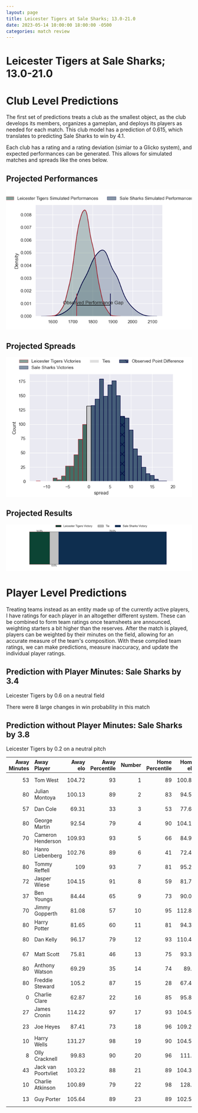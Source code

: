 ```yaml
---  
layout: page  
title: Leicester Tigers at Sale Sharks; 13.0-21.0  
date: 2023-05-14 10:00:00 18:00:00 -0500  
categories: match review  
---
```

# Leicester Tigers at Sale Sharks; 13.0-21.0

# Club Level Predictions


The first set of predictions treats a club as the smallest object, as the club develops its members, organizes a gameplan, and deploys its players as needed for each match. This club model has a prediction of 0.615, which translates to predicting Sale Sharks to win by 4.1.

Each club has a rating and a rating deviation (simiar to a Glicko system), and expected performances can be generated. This allows for simulated matches and spreads like the ones below.
## Projected Performances


![Projected Performances](plots/performances_2023-05-14-SaleSharks-LeicesterTigers.png)
## Projected Spreads


![Projected Spreads](plots/spreads_2023-05-14-SaleSharks-LeicesterTigers.png)
## Projected Results


![Projected Results](plots/resultbar_2023-05-14-SaleSharks-LeicesterTigers.png)
# Player Level Predictions


Treating teams instead as an entity made up of the currently active players, I have ratings for each player in an altogether different system. These can be combined to form team ratings once teamsheets are announced, weighting starters a bit higher than the reserves. After the match is played, players can be weighted by their minutes on the field, allowing for an accurate measure of the team's composition. With these compiled team ratings, we can make predictions, measure inaccuracy, and update the individual player ratings.
## Prediction with Player Minutes: Sale Sharks by 3.4


Leicester Tigers by 0.6 on a neutral field

There were 8 large changes in win probability in this match
## Prediction without Player Minutes: Sale Sharks by 3.8


Leicester Tigers by 0.2 on a neutral pitch



|   Away Minutes | Away Player         |   Away elo |   Away Percentile |   Number |   Home Percentile |   Home elo | Home Player         |   Home Minutes |
|---------------:|:--------------------|-----------:|------------------:|---------:|------------------:|-----------:|:--------------------|---------------:|
|             53 | Tom West            |     104.72 |                93 |        1 |                89 |     100.84 | Simon McIntyre      |             47 |
|             80 | Julian Montoya      |     100.13 |                89 |        2 |                83 |      94.56 | Akker van der Merwe |             55 |
|             57 | Dan Cole            |      69.31 |                33 |        3 |                53 |      77.67 | Nic Schonert        |             47 |
|             80 | George Martin       |      92.54 |                79 |        4 |                90 |     104.18 | Jean-Luc du Preez   |             80 |
|             70 | Cameron Henderson   |     109.93 |                93 |        5 |                66 |      84.91 | Jonny Hill          |             80 |
|             80 | Hanro Liebenberg    |     102.76 |                89 |        6 |                41 |      72.47 | Tom Curry           |             72 |
|             80 | Tommy Reffell       |     109    |                93 |        7 |                81 |      95.27 | Ben Curry           |             29 |
|             72 | Jasper Wiese        |     104.15 |                91 |        8 |                59 |      81.71 | Jono Ross           |             80 |
|             37 | Ben Youngs          |      84.44 |                65 |        9 |                73 |      90.07 | Gus Warr            |             51 |
|             70 | Jimmy Gopperth      |      81.08 |                57 |       10 |                95 |     112.81 | George Ford         |             80 |
|             80 | Harry Potter        |      81.65 |                60 |       11 |                81 |      94.37 | Arron Reed          |             80 |
|             80 | Dan Kelly           |      96.17 |                79 |       12 |                93 |     110.46 | Manu Tuilagi        |             55 |
|             67 | Matt Scott          |      75.81 |                46 |       13 |                75 |      93.37 | Robert du Preez     |             80 |
|             80 | Anthony Watson      |      69.29 |                35 |       14 |                74 |      89.3  | Tom Roebuck         |             80 |
|             80 | Freddie Steward     |     105.2  |                87 |       15 |                28 |      67.44 | Joe Carpenter       |             80 |
|              0 | Charlie Clare       |      62.87 |                22 |       16 |                85 |      95.84 | Ewan Ashman         |             25 |
|             27 | James Cronin        |     114.22 |                97 |       17 |                93 |     104.58 | Bevan Rodd          |             33 |
|             23 | Joe Heyes           |      87.41 |                73 |       18 |                96 |     109.29 | Coenie Oosthuizen   |             33 |
|             10 | Harry Wells         |     131.27 |                98 |       19 |                90 |     104.51 | Josh Beaumont       |              8 |
|              8 | Olly Cracknell      |      99.83 |                90 |       20 |                96 |     111.4  | Daniel du Preez     |             45 |
|             43 | Jack van Poortvliet |     103.22 |                88 |       21 |                89 |     104.33 | Raffi Quirke        |             29 |
|             10 | Charlie Atkinson    |     100.89 |                79 |       22 |                98 |     128.1  | Sam James           |             25 |
|             13 | Guy Porter          |     105.64 |                89 |       23 |                89 |     102.52 | Tom O'Flaherty      |              6 |

